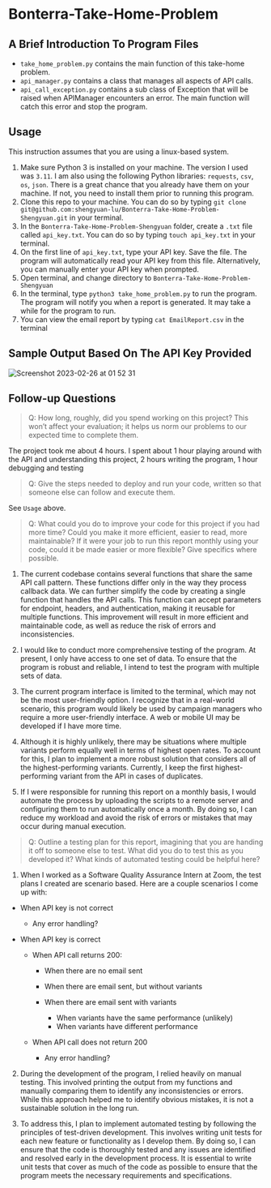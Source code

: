 # Bonterra-Take-Home-Problem

## A Brief Introduction To Program Files
- ```take_home_problem.py``` contains the main function of this take-home problem.
- ```api_manager.py``` contains a class that manages all aspects of API calls.
- ```api_call_exception.py``` contains a sub class of Exception that will be raised when APIManager encounters an error. The main function will catch this error and stop the program.


## Usage
This instruction assumes that you are using a linux-based system.

  1. Make sure Python 3 is installed on your machine. The version I used was ```3.11```. I am also using the following Python libraries: ```requests```, ```csv```, ```os```, ```json```. There is a great chance that you already have them on your machine. If not, you need to install them prior to running this program.
  2. Clone this repo to your machine. You can do so by typing ```git clone git@github.com:shengyuan-lu/Bonterra-Take-Home-Problem-Shengyuan.git``` in your terminal.
  3. In the ```Bonterra-Take-Home-Problem-Shengyuan``` folder, create a ```.txt``` file called ```api_key.txt```. You can do so by typing ```touch api_key.txt``` in your terminal.
  4. On the first line of ```api_key.txt```, type your API key. Save the file. The program will automatically read your API key from this file. Alternatively, you can manually enter your API key when prompted.
  5. Open terminal, and change directory to ```Bonterra-Take-Home-Problem-Shengyuan```
  6. In the terminal, type ```python3 take_home_problem.py``` to run the program. The program will notify you when a report is generated. It may take a while for the program to run.
  7. You can view the email report by typing ```cat EmailReport.csv``` in the terminal

## Sample Output Based On The API Key Provided
![Screenshot 2023-02-26 at 01 52 31](https://user-images.githubusercontent.com/70995597/221403767-782ec7ba-8a65-4c98-8140-1f6fc92a28bc.jpg)

## Follow-up Questions
> Q: How long, roughly, did you spend working on this project? This won’t affect your evaluation; it helps us norm our problems to our expected time to complete them.

The project took me about 4 hours. I spent about 1 hour playing around with the API and understanding this project, 2 hours writing the program, 1 hour debugging and testing

> Q: Give the steps needed to deploy and run your code, written so that someone else can follow and execute them.

See ```Usage``` above.

> Q: What could you do to improve your code for this project if you had more time? Could you make it more efficient, easier to read, more maintainable? If it were your job to run this report monthly using your code, could it be made easier or more flexible? Give specifics where possible.

1. The current codebase contains several functions that share the same API call pattern. These functions differ only in the way they process callback data.  We can further simplify the code by creating a single function that handles the API calls. This function can accept parameters for endpoint, headers, and authentication, making it reusable for multiple functions. This improvement will result in more efficient and maintainable code, as well as reduce the risk of errors and inconsistencies. 

2. I would like to conduct more comprehensive testing of the program. At present, I only have access to one set of data. To ensure that the program is robust and reliable, I intend to test the program with multiple sets of data.

3. The current program interface is limited to the terminal, which may not be the most user-friendly option. I recognize that in a real-world scenario, this program would likely be used by campaign managers who require a more user-friendly interface. A web or mobile UI may be developed if I have more time.

4. Although it is highly unlikely, there may be situations where multiple variants perform equally well in terms of highest open rates. To account for this, I plan to implement a more robust solution that considers all of the highest-performing variants. Currently, I keep the first highest-performing variant from the API in cases of duplicates. 

5. If I were responsible for running this report on a monthly basis, I would automate the process by uploading the scripts to a remote server and configuring them to run automatically once a month. By doing so, I can reduce my workload and avoid the risk of errors or mistakes that may occur during manual execution.

> Q: Outline a testing plan for this report, imagining that you are handing it off to someone else to test. What did you do to test this as you developed it? What kinds of automated testing could be helpful here?

1. When I worked as a Software Quality Assurance Intern at Zoom, the test plans I created are scenario based. Here are a couple scenarios I come up with:

- When API key is not correct
  - Any error handling?

- When API key is correct

  - When API call returns 200:
    
    - When there are no email sent
    
    - When there are email sent, but without variants
    
    - When there are email sent with variants
    
      - When variants have the same performance (unlikely)
      - When variants have different performance

  - When API call does not return 200
    - Any error handling?

2. During the development of the program, I relied heavily on manual testing. This involved printing the output from my functions and manually comparing them to identify any inconsistencies or errors. While this approach helped me to identify obvious mistakes, it is not a sustainable solution in the long run.

3. To address this, I plan to implement automated testing by following the principles of test-driven development. This involves writing unit tests for each new feature or functionality as I develop them. By doing so, I can ensure that the code is thoroughly tested and any issues are identified and resolved early in the development process. It is essential to write unit tests that cover as much of the code as possible to ensure that the program meets the necessary requirements and specifications.
